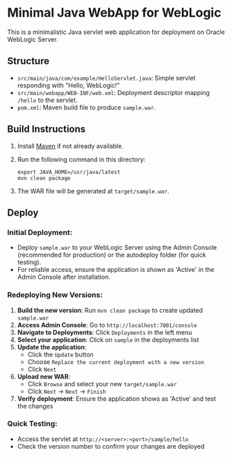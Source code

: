 # Minimal Java WebApp for WebLogic

This is a minimalistic Java servlet web application for deployment on Oracle WebLogic Server.

## Structure

- `src/main/java/com/example/HelloServlet.java`: Simple servlet responding with "Hello, WebLogic!"
- `src/main/webapp/WEB-INF/web.xml`: Deployment descriptor mapping `/hello` to the servlet.
- `pom.xml`: Maven build file to produce `sample.war`.

## Build Instructions

1. Install [Maven](https://maven.apache.org/install.html) if not already available.
2. Run the following command in this directory:

   ```shell
   export JAVA_HOME=/usr/java/latest
   mvn clean package
   ```

3. The WAR file will be generated at `target/sample.war`.

## Deploy

### Initial Deployment:
- Deploy `sample.war` to your WebLogic Server using the Admin Console (recommended for production) or the autodeploy folder (for quick testing).
- For reliable access, ensure the application is shown as 'Active' in the Admin Console after installation.

### Redeploying New Versions:
1. **Build the new version**: Run `mvn clean package` to create updated `sample.war`
2. **Access Admin Console**: Go to `http://localhost:7001/console`
3. **Navigate to Deployments**: Click `Deployments` in the left menu
4. **Select your application**: Click on `sample` in the deployments list
5. **Update the application**: 
   - Click the `Update` button
   - Choose `Replace the current deployment with a new version`
   - Click `Next`
6. **Upload new WAR**: 
   - Click `Browse` and select your new `target/sample.war`
   - Click `Next` → `Next` → `Finish`
7. **Verify deployment**: Ensure the application shows as 'Active' and test the changes

### Quick Testing:
- Access the servlet at `http://<server>:<port>/sample/hello`
- Check the version number to confirm your changes are deployed
